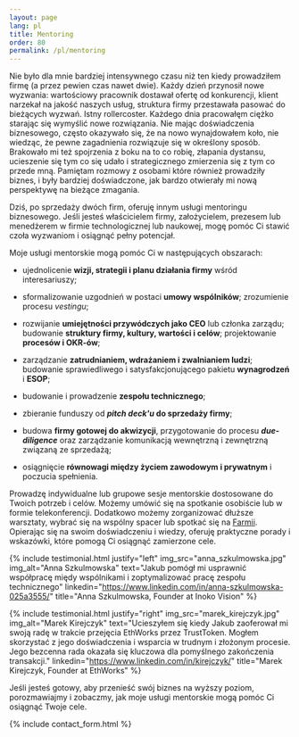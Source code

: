 ```yaml
---
layout: page
lang: pl
title: Mentoring
order: 80
permalink: /pl/mentoring
---
```


Nie było dla mnie bardziej intensywnego czasu niż ten kiedy prowadziłem firmę (a przez pewien czas nawet dwie). Każdy dzień przynosił nowe wyzwania: wartościowy pracownik dostawał ofertę od konkurencji, klient narzekał na jakość naszych usług, struktura firmy przestawała pasować do bieżących wyzwań. Istny rollercoster. Każdego dnia pracowałęm ciężko starając się wymyślić nowe rozwiązania. Nie mając doświadczenia biznesowego, często okazywało się, że na nowo wynajdowałem koło, nie wiedząc, że pewne zagadnienia rozwiązuje się w określony sposób. Brakowało mi też spojrzenia z boku na to co robię, złapania dystansu, ucieszenie się tym co się udało i strategicznego zmierzenia się z tym co przede mną. Pamiętam rozmowy z osobami które również prowadziły biznes, i były bardziej doświadczone, jak bardzo otwierały mi nową perspektywę na bieżące zmagania.

Dziś, po sprzedaży dwóch firm, oferuję innym usługi mentoringu biznesowego. Jeśli jesteś właścicielem firmy, założycielem, prezesem lub menedżerem w firmie technologicznej lub naukowej, mogę pomóc Ci stawić czoła wyzwaniom i osiągnąć pełny potencjał.

Moje usługi mentorskie mogą pomóc Ci w następujących obszarach:

- ujednolicenie **wizji, strategii i planu działania firmy** wśród interesariuszy;


- sformalizowanie uzgodnień w postaci **umowy wspólników**; zrozumienie procesu _vestingu_;


- rozwijanie **umiejętności przywódczych jako CEO** lub członka zarządu; budowanie **struktury firmy, kultury, wartości i celów**; projektowanie **procesów i OKR-ów**;


- zarządzanie **zatrudnianiem, wdrażaniem i zwalnianiem ludzi**; budowanie sprawiedliwego i satysfakcjonującego pakietu **wynagrodzeń** i **ESOP**;


- budowanie i prowadzenie **zespołu technicznego**;


- zbieranie funduszy od **_pitch deck'u_ do sprzedaży firmy**;


- budowa **firmy gotowej do akwizycji**, przygotowanie do procesu **_due-diligence_** oraz zarządzanie komunikacją wewnętrzną i zewnętrzną związaną ze sprzedażą;


- osiągnięcie **równowagi między życiem zawodowym i prywatnym** i poczucia spełnienia.

Prowadzę indywidualne lub grupowe sesje mentorskie dostosowane do Twoich potrzeb i celów. Możemy umówić się na spotkanie osobiście lub w formie telekonferencji. Dodatkowo możemy zorganizować dłuższe warsztaty, wybrać się na wspólny spacer lub spotkać się na [Farmii](https://farmia.org). Opierając się na swoim doświadczeniu i wiedzy, oferuję praktyczne porady i wskazówki, które pomogą Ci osiągnąć zamierzone cele.

{% include testimonial.html justify="left" img_src="anna_szkulmowska.jpg" img_alt="Anna Szkulmowska" text="Jakub pomógł mi usprawnić współpracę międy wspólnikami i zoptymalizować pracę zespołu technicznego" linkedin="https://www.linkedin.com/in/anna-szkulmowska-025a3555/" title="Anna Szkulmowska, Founder at Inoko Vision" %}

{% include testimonial.html justify="right" img_src="marek_kirejczyk.jpg" img_alt="Marek Kirejczyk" text="Ucieszyłem się kiedy Jakub zaoferował mi swoją radę w trakcie przejęcia EthWorks przez TrustToken. Mogłem skorzystać z jego doświadczenia i wsparcia w trudnym i złożonym procesie. Jego bezcenna rada okazała się kluczowa dla pomyślnego zakończenia transakcji." linkedin="https://www.linkedin.com/in/kirejczyk/" title="Marek Kirejczyk, Founder at EthWorks" %}

Jeśli jesteś gotowy, aby przenieść swój biznes na wyższy poziom, porozmawiajmy i zobaczmy, jak moje usługi mentorskie mogą pomóc Ci osiągnąć Twoje cele.

{% include contact_form.html %}
